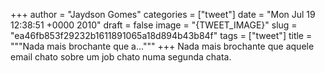 
+++
author = "Jaydson Gomes"
categories = ["tweet"]
date = "Mon Jul 19 12:38:51 +0000 2010"
draft = false
image = "{TWEET_IMAGE}"
slug = "ea46fb853f29232b1611891065a18d894b43b84f"
tags = ["tweet"]
title = """Nada mais brochante que a..."""
+++
Nada mais brochante que aquele email chato sobre um job chato numa segunda chata.
